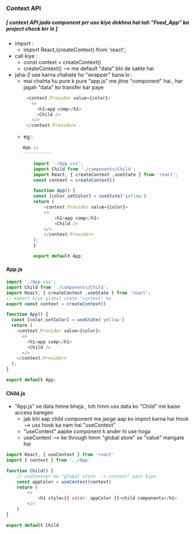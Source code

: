 ### Context API 
##### [ context API jada component prr use kiye dekhna hai toh "Food_App" ka project check krr le ]
- import : 
   - import React,{createContext} from 'react';
- call kiye :
   - const context = createContext()
   - createContext() --> me default "data" bhi de sakte hai
- jaha-2 use karna chahate ho "wrapper" bana lo :
   - mai chahta hu pure k pure "app.js" me jitne "component" hai , har jagah "data" ko transfer kar paye
     ```js
      <context.Provider value={color}>
        <>
          <h1>app comp</h1>
          <Child />
        </>
      </context.Provider>  
     ```
    - eg :
     ```js
        App.js
        -----------

            import './App.css';
            import Child from './components/Child';
            import React, { createContext ,useState } from 'react';
            const context = createContext()

            function App() {
            const [color,setColor] = useState('yellow')
            return (
                <context.Provider value={color}>
                <>
                    <h1>app comp</h1>
                    <Child />
                </>
                </context.Provider>
            );
            }

            export default App;


     ```

#### App.js
```js
import './App.css';
import Child from './components/Child';
import React, { createContext ,useState } from 'react';
// export kiye global state "context" ko
export const context = createContext()

function App() {
  const [color,setColor] = useState('yellow')
  return (
    <context.Provider value={color}>
      <>
        <h1>app comp</h1>
        <Child />
      </>
    </context.Provider>
  );
}

export default App;

```
#### Child.js
- "App.js" se data hmne bheja , toh hmm uss data ko "Child" me kaise access karegen
  - jab bhi aap child component me jaoge aap ko import karna hai Hook --> uss hook ka nam hai "useContext" 
  - "useContext" aapke component k ander hi use hoga 
  - useContext --> ke through hmm "global store" se "value" mangate hai
```js
import React, { useContext } from 'react'
import { context } from '../App'

function Child() {
    // useContext me "global state --> context" pass kiye 
    const appColor = useContext(context)
    return (
        <>
            <h1 style={{ color: appColor }}>child components</h1>
        </>
    )
}

export default Child

```